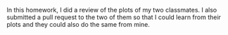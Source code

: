 In this homework, I did a review of the plots of my two classmates. I also submitted a pull request to the two of them so that I 
could learn from their plots and they could also do the same from mine.
